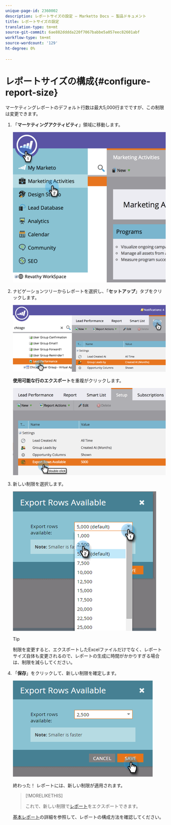 ```yaml
---
unique-page-id: 2360002
description: レポートサイズの設定 — Marketto Docs — 製品ドキュメント
title: レポートサイズの設定
translation-type: tm+mt
source-git-commit: 6ae882dddda220f7067babbe5a057eec82601abf
workflow-type: tm+mt
source-wordcount: '129'
ht-degree: 0%

---
```



# レポートサイズの構成{#configure-report-size}

マーケティングレポートのデフォルト行数は最大5,000行までですが、この制限は変更できます。

1. 「**マーケティングアクティビティ**」領域に移動します。

   ![](assets/image2014-9-16-10-3a53-3a57.png)

1. ナビゲーションツリーからレポートを選択し、「**セットアップ**」タブをクリックします。

   ![](assets/image2014-9-16-10-3a54-3a1.png)

   **使用可能な行のエクスポート**&#x200B;を重複がクリックします。

   ![](assets/image2014-9-16-10-3a54-3a5.png)

1. 新しい制限を選択します。

   ![](assets/image2016-3-2-9-3a13-3a0.png)

   >[!TIP]
   >
   >制限を変更すると、エクスポートしたExcelファイルだけでなく、レポートサイズ自体も変更されるので、レポートの生成に時間がかかりすぎる場合は、制限を減らしてください。

1. 「**保存**」をクリックして、新しい制限を確定します。

   ![](assets/image2016-3-2-9-3a13-3a59.png)

   終わった！ レポートには、新しい制限が適用されます。

   >[!MORELIKETHIS]
   >
   >
   >
   >これで、新しい制限で[レポート](../../../../product-docs/reporting/basic-reporting/report-activity/export-a-report-to-excel.md)をエクスポートできます。

   [基本レポート](https://docs.marketo.com/display/docs/basic+reporting)の詳細を参照して、レポートの構成方法を確認してください。

